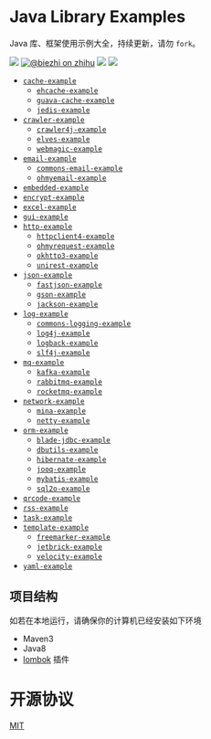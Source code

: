 # Java Library Examples

Java 库、框架使用示例大全，持续更新，请勿 `fork`。

[![](https://img.shields.io/travis/biezhi/java-library-examples.svg)](https://travis-ci.org/biezhi/java-library-examples)
[![@biezhi on zhihu](https://img.shields.io/badge/zhihu-%40biezhi-red.svg)](https://www.zhihu.com/people/biezhi)
[![](https://img.shields.io/badge/license-MIT-FF0080.svg)](https://github.com/biezhi/java-library-examples/blob/master/LICENSE)
[![](https://img.shields.io/github/followers/biezhi.svg?style=social&label=Follow%20Me&maxAge=2592000)](https://github.com/biezhi)

- [`cache-example`](https://github.com/biezhi/java-library-examples/tree/master/cache-example)
    - [`ehcache-example`](https://github.com/biezhi/java-library-examples/blob/master/cache-example/ehcache-example)
    - [`guava-cache-example`](https://github.com/biezhi/java-library-examples/blob/master/cache-example/guava-cache-example)
    - [`jedis-example`](https://github.com/biezhi/java-library-examples/blob/master/cache-example/jedis-example)
- [`crawler-example`](https://github.com/biezhi/java-library-examples/blob/master/crawler-example)
    - [`crawler4j-example`](https://github.com/biezhi/java-library-examples/blob/master/crawler-example/crawler4j-example)
    - [`elves-example`](https://github.com/biezhi/java-library-examples/blob/master/crawler-example/elves-example)
    - [`webmagic-example`](https://github.com/biezhi/java-library-examples/blob/master/crawler-example/webmagic-example)
- [`email-example`](https://github.com/biezhi/java-library-examples/tree/master/email-example)
    - [`commons-email-example`](https://github.com/biezhi/java-library-examples/tree/master/email-example/commons-email-example/src/main/java/io/github/biezhi/email)
    - [`ohmyemail-example`](https://github.com/biezhi/java-library-examples/blob/master/email-example/ohmyemail-example)
- [`embedded-example`](https://github.com/biezhi/java-library-examples/blob/master/embedded-example)
- [`encrypt-example`](https://github.com/biezhi/java-library-examples/blob/master/encrypt-example)
- [`excel-example`](https://github.com/biezhi/java-library-examples/blob/master/excel-example)
- [`gui-example`](https://github.com/biezhi/java-library-examples/blob/master/gui-example)
- [`http-example`](https://github.com/biezhi/java-library-examples/blob/master/http-example)
    - [`httpclient4-example`](https://github.com/biezhi/java-library-examples/tree/master/http-example/httpclient4-example/src/main/java/io/github/biezhi/httpclient4)
    - [`ohmyrequest-example`](https://github.com/biezhi/java-library-examples/blob/master/http-example/ohmyrequest-example)
    - [`okhttp3-example`](https://github.com/biezhi/java-library-examples/tree/master/http-example/okhttp3-example/src/main/java/io/github/biezhi/okhttp3)
    - [`unirest-example`](https://github.com/biezhi/java-library-examples/tree/master/http-example/unirest-example/src/main/java/io/github/biezhi/unirest)
- [`json-example`](https://github.com/biezhi/java-library-examples/blob/master/json-example)
    - [`fastjson-example`](https://github.com/biezhi/java-library-examples/tree/master/json-example/fastjson-example/src/main/java/io/github/biezhi/json/fastjson)
    - [`gson-example`](https://github.com/biezhi/java-library-examples/tree/master/json-example/gson-exmaple/src/main/java/io/github/biezhi/json/gson)
    - [`jackson-example`](https://github.com/biezhi/java-library-examples/tree/master/json-example/jackson-example/src/main/java/io/github/biezhi/json/jackson)
- [`log-example`](https://github.com/biezhi/java-library-examples/blob/master/log-example)
    - [`commons-logging-example`](https://github.com/biezhi/java-library-examples/tree/master/log-example/commons-logging-example/src/main/java/io/github/biezhi/commons/logging)
    - [`log4j-example`](https://github.com/biezhi/java-library-examples/blob/master/log-example/log4j-example)
    - [`logback-example`](https://github.com/biezhi/java-library-examples/blob/master/log-example/logback-example)
    - [`slf4j-example`](https://github.com/biezhi/java-library-examples/blob/master/log-example/slf4j-example)
- [`mq-example`](https://github.com/biezhi/java-library-examples/blob/master/mq-example)
    - [`kafka-example`](https://github.com/biezhi/java-library-examples/blob/master/mq-example/kafka-example)
    - [`rabbitmq-example`](https://github.com/biezhi/java-library-examples/blob/master/mq-example/rabbitmq-example)
    - [`rocketmq-example`](https://github.com/biezhi/java-library-examples/blob/master/mq-example/rocketmq-example)
- [`network-example`](https://github.com/biezhi/java-library-examples/blob/master/network-example)
    - [`mina-example`](https://github.com/biezhi/java-library-examples/blob/master/network-example/mina-example)
    - [`netty-example`](https://github.com/biezhi/java-library-examples/blob/master/network-example/netty-example)
- [`orm-example`](https://github.com/biezhi/java-library-examples/blob/master/orm-example)
    - [`blade-jdbc-example`](https://github.com/biezhi/java-library-examples/blob/master/orm-example/blade-jdbc-example)
    - [`dbutils-example`](https://github.com/biezhi/java-library-examples/blob/master/orm-example/dbutils-example)
    - [`hibernate-example`](https://github.com/biezhi/java-library-examples/blob/master/orm-example/hibernate-example)
    - [`jooq-example`](https://github.com/biezhi/java-library-examples/blob/master/orm-example/jooq-example)
    - [`mybatis-example`](https://github.com/biezhi/java-library-examples/blob/master/orm-example/mybatis-example)
    - [`sql2o-example`](https://github.com/biezhi/java-library-examples/blob/master/orm-example/sql2o-example)
- [`qrcode-example`](https://github.com/biezhi/java-library-examples/blob/master/qrcode-example)
- [`rss-example`](https://github.com/biezhi/java-library-examples/blob/master/rss-example)
- [`task-example`](https://github.com/biezhi/java-library-examples/blob/master/task-example)
- [`template-example`](https://github.com/biezhi/java-library-examples/blob/master/template-example)
    - [`freemarker-example`](https://github.com/biezhi/java-library-examples/blob/master/template-example/freemarker-example)
    - [`jetbrick-example`](https://github.com/biezhi/java-library-examples/blob/master/template-example/jetbrick-example)
    - [`velocity-example`](https://github.com/biezhi/java-library-examples/blob/master/template-example/velocity-example)
- [`yaml-example`](https://github.com/biezhi/java-library-examples/tree/master/yaml-example/src/main/java/io/github/biezhi/yaml)

## 项目结构

如若在本地运行，请确保你的计算机已经安装如下环境

- Maven3
- Java8
- [lombok](https://projectlombok.org/) 插件

# 开源协议

[MIT](https://github.com/biezhi/java-library-examples/blob/master/LICENSE)